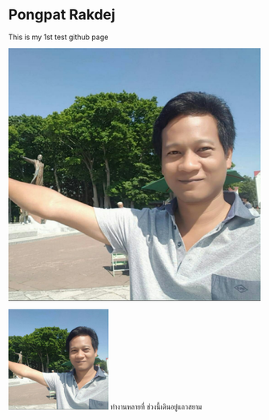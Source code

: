 # Pongpat Rakdej

This is my 1st test github page

![](/picme/23004638_862953263863041_3717823998939743313_o.jpg)

<img src="/picme/23004638_862953263863041_3717823998939743313_o.jpg" alt="me" style="width:200px;"/>
ทำงานหลายที่ 
ช่วงนี้เดินอยู่แถวสยาม
